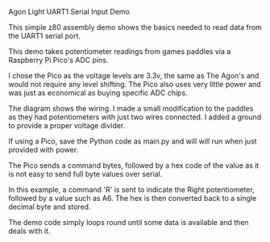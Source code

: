 Agon Light UART1 Serial Input Demo

This simple z80 assembly demo shows the basics needed to read data from the UART1 serial port.

This demo takes potentiometer readings from games paddles via a Raspberry Pi Pico's ADC pins.

I chose the Pico as the voltage levels are 3.3v, the same as The Agon's and would not require any level shifting. The Pico also uses very little power and was just as economical as buying specific ADC chips.

The diagram shows the wiring. I made a small modification to the paddles as they had potentiometers with just two wires connected. I added a ground to provide a proper voltage divider.

If using a Pico, save the Python code as main.py and will will run when just provided with power.

The Pico sends a command bytes, followed by a hex code of the value as it is not easy to send full byte values over serial.

In this example, a command 'R' is sent to indicate the Right potentiometer, followed by a value such as A6. The hex is then converted back to a single decimal byte and stored.

The demo code simply loops round until some data is available and then deals with it.
